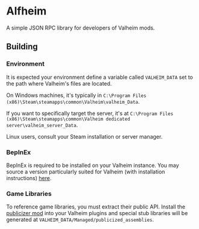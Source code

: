 ﻿# Alfheim
A simple JSON RPC library for developers of Valheim mods.

## Building
### Environment
It is expected your environment define a variable called `VALHEIM_DATA` set to the path where Valheim's files are located.

On Windows machines, it's typically in `C:\Program Files (x86)\Steam\steamapps\common\Valheim\valheim_Data`.

If you want to specifically target the server, it's at `C:\Program Files (x86)\Steam\steamapps\common\Valheim dedicated server\valheim_server_Data`.

Linux users, consult your Steam installation or server manager.

### BepInEx
BepInEx is required to be installed on your Valheim instance. You may source a version particularly suited for Valheim (with installation instructions) [here](https://valheim.thunderstore.io/package/denikson/BepInExPack_Valheim/).

### Game Libraries
To reference game libraries, you must extract their public API.
Install the [publicizer mod](https://github.com/elliotttate/Bepinex-Tools/releases/tag/1.0.1-Publicizer) into your Valheim plugins and special stub libraries will be generated at `VALHEIM_DATA/Managed/publicized_assemblies`.
